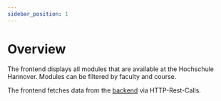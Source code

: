 ```yaml
---
sidebar_position: 1
---
```


# Overview

The frontend displays all modules that are available at the Hochschule Hannover. Modules can be filtered by faculty and course.

The frontend fetches data from the [backend](../../backend/intro) via HTTP-Rest-Calls.

